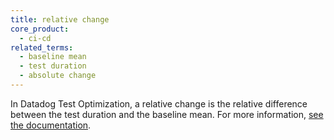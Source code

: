 ```yaml
---
title: relative change
core_product:
  - ci-cd
related_terms:
  - baseline mean
  - test duration
  - absolute change
---
```

In Datadog Test Optimization, a relative change is the relative difference between the test duration and the baseline mean. For more information, <a href="/continuous_integration/explorer/?tab=testruns">see the documentation</a>.
